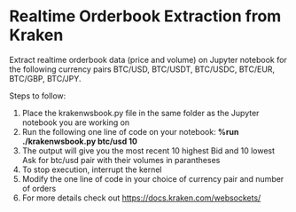 # Realtime Orderbook Extraction from Kraken
Extract realtime orderbook data (price and volume) on Jupyter notebook for the following currency pairs BTC/USD, BTC/USDT, BTC/USDC, BTC/EUR, BTC/GBP, BTC/JPY. 

Steps to follow:
1) Place the krakenwsbook.py file in the same folder as the Jupyter notebook you are working on
2) Run the following one line of code on your notebook: **%run ./krakenwsbook.py btc/usd 10**
3) The output will give you the most recent 10 highest Bid and 10 lowest Ask for btc/usd pair with their volumes in parantheses
4) To stop execution, interrupt the kernel
5) Modify the one line of code in your choice of currency pair and number of orders 
6) For more details check out https://docs.kraken.com/websockets/
